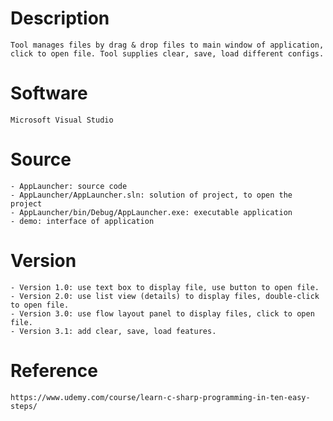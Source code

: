# Description
    Tool manages files by drag & drop files to main window of application, click to open file. Tool supplies clear, save, load different configs.
    
# Software
    Microsoft Visual Studio

# Source
    - AppLauncher: source code
    - AppLauncher/AppLauncher.sln: solution of project, to open the project
    - AppLauncher/bin/Debug/AppLauncher.exe: executable application
    - demo: interface of application

# Version
    - Version 1.0: use text box to display file, use button to open file.
    - Version 2.0: use list view (details) to display files, double-click to open file.
    - Version 3.0: use flow layout panel to display files, click to open file.
    - Version 3.1: add clear, save, load features.

# Reference
    https://www.udemy.com/course/learn-c-sharp-programming-in-ten-easy-steps/